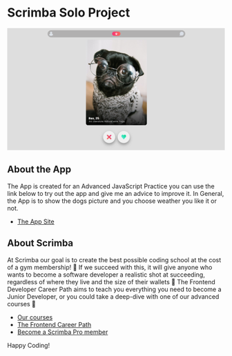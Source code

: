 # Scrimba Solo Project

![Site Picture](images/Solo-Project-Image.png)

## About the App

The App is created for an Advanced JavaScript Practice you can use the link below to try out the app and give me an advice
to improve it. In General, the App is to show the dogs picture and you choose weather you like it or not.

- [The App Site ](https://mugk1.github.io/Scrimba-Project/)

## About Scrimba

At Scrimba our goal is to create the best possible coding school at the cost of a gym membership! 💜
If we succeed with this, it will give anyone who wants to become a software developer a realistic shot at succeeding, regardless of where they live and the size of their wallets 🎉
The Frontend Developer Career Path aims to teach you everything you need to become a Junior Developer, or you could take a deep-dive with one of our advanced courses 🚀

- [Our courses](https://scrimba.com/allcourses)
- [The Frontend Career Path](https://scrimba.com/learn/frontend)
- [Become a Scrimba Pro member](https://scrimba.com/pricing)

Happy Coding!
